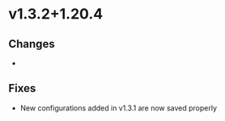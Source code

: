 # v1.3.2+1.20.4

## Changes

-

## Fixes

- New configurations added in v1.3.1 are now saved properly
